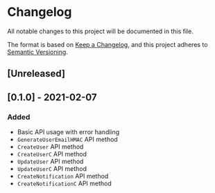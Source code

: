 # Changelog
All notable changes to this project will be documented in this file.

The format is based on [Keep a Changelog](https://keepachangelog.com/en/1.0.0/),
and this project adheres to [Semantic Versioning](https://semver.org/spec/v2.0.0.html).

## [Unreleased]

## [0.1.0] - 2021-02-07
### Added
- Basic API usage with error handling
- `GenerateUserEmailHMAC` API method
- `CreateUser` API method
- `CreateUserC` API method
- `UpdateUser` API method
- `UpdateUserC` API method
- `CreateNotification` API method
- `CreateNotificationC` API method
